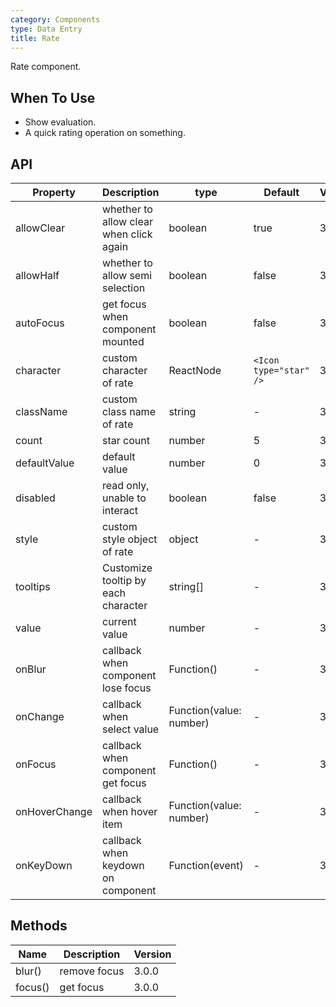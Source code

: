 ```yaml
---
category: Components
type: Data Entry
title: Rate
---
```


Rate component.

## When To Use

- Show evaluation.
- A quick rating operation on something.

## API

| Property | Description | type | Default | Version |
| --- | --- | --- | --- | --- |
| allowClear | whether to allow clear when click again | boolean | true | 3.1.0 |
| allowHalf | whether to allow semi selection | boolean | false | 3.0.0 |
| autoFocus | get focus when component mounted | boolean | false | 3.0.0 |
| character | custom character of rate | ReactNode | `<Icon type="star" />` | 3.0.0 |
| className | custom class name of rate | string | - | 3.0.0 |
| count | star count | number | 5 | 3.0.0 |
| defaultValue | default value | number | 0 | 3.0.0 |
| disabled | read only, unable to interact | boolean | false | 3.0.0 |
| style | custom style object of rate | object | - | 3.0.0 |
| tooltips | Customize tooltip by each character | string\[] | - | 3.12.0 |
| value | current value | number | - | 3.0.0 |
| onBlur | callback when component lose focus | Function() | - | 3.0.0 |
| onChange | callback when select value | Function(value: number) | - | 3.0.0 |
| onFocus | callback when component get focus | Function() | - | 3.0.0 |
| onHoverChange | callback when hover item | Function(value: number) | - | 3.0.0 |
| onKeyDown | callback when keydown on component | Function(event) | - | 3.0.0 |

## Methods

| Name    | Description  | Version |
| ------- | ------------ | ------- |
| blur()  | remove focus | 3.0.0   |
| focus() | get focus    | 3.0.0   |
